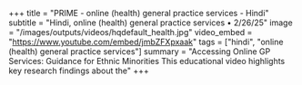 +++
title = "PRIME - online (health) general practice services - Hindi"
subtitle = "Hindi, online (health) general practice services • 2/26/25"
image = "/images/outputs/videos/hqdefault_health.jpg"
video_embed = "https://www.youtube.com/embed/jmbZFXpxaak"
tags = ["hindi", "online (health) general practice services"]
summary = "Accessing Online GP Services: Guidance for Ethnic Minorities This educational video highlights key research findings about the"
+++
